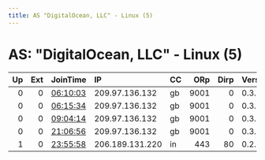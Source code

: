 ```yaml
---
title: AS "DigitalOcean, LLC" - Linux (5)
---
```


# AS: "DigitalOcean, LLC" - Linux (5)

|   Up |   Ext | JoinTime                                                                                            | IP              | CC   |   ORp |   Dirp | Version   | Contact   | Nickname      |   eFamMembers |
|-----:|------:|:----------------------------------------------------------------------------------------------------|:----------------|:-----|------:|-------:|:----------|:----------|:--------------|--------------:|
|    0 |     0 | [06:10:03](https://metrics.torproject.org/rs.html#details/088715F95175B0A68D09BE76EC07C361B2315C6F) | 209.97.136.132  | gb   |  9001 |      0 | 0.3.4.11  | None      | hacktheplanet |             1 |
|    0 |     0 | [06:15:34](https://metrics.torproject.org/rs.html#details/543A12382B6C4A6ECE7773B19EA21146EE3BB667) | 209.97.136.132  | gb   |  9001 |      0 | 0.3.4.11  | None      | hacktheplanet |             1 |
|    0 |     0 | [09:04:14](https://metrics.torproject.org/rs.html#details/D9BEDBED009AE56D15C4B15C3BD998A6847A2111) | 209.97.136.132  | gb   |  9001 |      0 | 0.3.4.11  | None      | hacktheplanet |             1 |
|    0 |     0 | [21:06:56](https://metrics.torproject.org/rs.html#details/C813567B2D9403AA3F35DFEBD0BA9C1CF0677A80) | 209.97.136.132  | gb   |  9001 |      0 | 0.3.4.11  | None      | hacktheplanet |             1 |
|    1 |     0 | [23:55:58](https://metrics.torproject.org/rs.html#details/F095B278D58DE99C19A07A248A41FFAC07F46EA5) | 206.189.131.220 | in   |   443 |     80 | 0.2.9.11  | None      | Ratini        |             1 |
